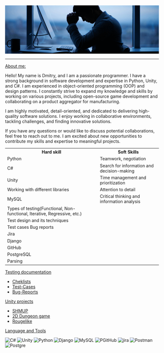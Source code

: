 ![Header](https://github.com/11shingo11/11shingo11/blob/main/assets/SAD-Banner.gif)
<hr>
<ins>About me:</ins>

Hello! My name is Dmitry, and I am a passionate programmer. I have a strong background in software development and expertise in Python, Unity, and C#. I am experienced in object-oriented programming (OOP) and design patterns. I constantly strive to expand my knowledge and 
skills by working on various projects, including open-source game development and collaborating on a product aggregator for manufacturing.

I am highly motivated, detail-oriented, and dedicated to delivering high-quality software solutions. I enjoy working in collaborative environments, tackling challenges, and finding innovative solutions.

If you have any questions or would like to discuss potential collaborations, feel free to reach out to me. I am excited about new opportunities to contribute my skills and expertise to meaningful projects.

<table>

<tr><th>Hard skill</th><th>Soft Skills</th></tr>
<tr><td>Python</td><td>Teamwork, negotiation</td></tr>
<tr><td>C#</td><td>Search for information and decision-making</td></tr>
<tr><td>Unity</td><td>Time management and prioritization</td></tr> 
<tr><td>Working with different libraries</td><td>Attention to detail</td></tr> 
<tr><td>MySQL</td><td>Critical thinking and information analysis</td></tr> 
<tr><td>Types of testing(Functional, Non-functional, Iterative, Regressive, etc.)</td><td></td></tr> 
<tr><td>Test design and its techniques</td><td></td></tr> 
<tr><td>Test cases Bug reports</td><td></td></tr> 
<tr><td>Jira</td><td></td></tr>
<tr><td>Django</td><td></td></tr>
<tr><td>GitHub</td><td></td></tr>
<tr><td>PostgreSQL</td><td></td></tr>
<tr><td>Parsing</td><td></td></tr>



</table>
<ins>Testing documentation</ins>

- [Cheklists](https://github.com/11shingo11/Cheklists.git)
- [Test-Cases](https://github.com/11shingo11/Test-Cases.git)
- [Bug-Reports](https://github.com/11shingo11/Bugreports)

</table>
</table>
<ins>Unity projects</ins>

- [SHMUP](https://github.com/11shingo11/Space-SHMUP)
- [2D Dungeon game](https://github.com/11shingo11/Dungeon)
- [Rougelike](https://github.com/11shingo11/Prjct_X)
</table>

<ins>Language and Tools</ins>


![C#](https://img.shields.io/badge/C#-483D8B?style=for-the-badge&logo=C#)
![Unity](https://img.shields.io/badge/Unity-483D8B?style=for-the-badge&logo=Unity)
![Python](https://img.shields.io/badge/Python-483D8B?style=for-the-badge&logo=Python)
![Django](https://img.shields.io/badge/Django-483D8B?style=for-the-badge&logo=Django)
![MySQL](https://img.shields.io/badge/MySQL-483D8B?style=for-the-badge&logo=MySQL)
![PGitHub](https://img.shields.io/badge/GitHub-483D8B?style=for-the-badge&logo=GitHub)
![jira](https://img.shields.io/badge/jira-483D8B?style=for-the-badge&logo=Jira)
![Postman](https://img.shields.io/badge/Postman-483D8B?style=for-the-badge&logo=Postman)
![Postgre](https://img.shields.io/badge/Postgre-483D8B?style=for-the-badge&logo=Postgre)


